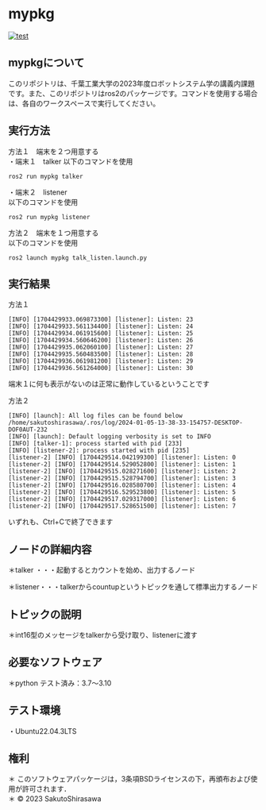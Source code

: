 # mypkg  
[![test](https://github.com/SakutoShirasawa/ros2/actions/workflows/test.yml/badge.svg)](https://github.com/SakutoShirasawa/ros2/actions/workflows/test.yml)  

## mypkgについて  
このリポジトリは、千葉工業大学の2023年度ロボットシステム学の講義内課題です。また、このリポジトリはros2のパッケージです。コマンドを使用する場合は、各自のワークスペースで実行してください。  
## 実行方法  
方法１　端末を２つ用意する  
 ・端末１　talker
   以下のコマンドを使用   
```  
ros2 run mypkg talker  
```  
 ・端末２　listener  
   以下のコマンドを使用  
```  
ros2 run mypkg listener  
```  

方法２　端末を１つ用意する  
   以下のコマンドを使用  
```
ros2 launch mypkg talk_listen.launch.py  
```
## 実行結果  
方法１  
```
[INFO] [1704429933.069873300] [listener]: Listen: 23
[INFO] [1704429933.561134400] [listener]: Listen: 24
[INFO] [1704429934.061915600] [listener]: Listen: 25
[INFO] [1704429934.560646200] [listener]: Listen: 26
[INFO] [1704429935.062060100] [listener]: Listen: 27
[INFO] [1704429935.560483500] [listener]: Listen: 28
[INFO] [1704429936.061981200] [listener]: Listen: 29
[INFO] [1704429936.561264000] [listener]: Listen: 30  
```  
端末１に何も表示がないのは正常に動作しているということです  

方法２  
```
[INFO] [launch]: All log files can be found below /home/sakutoshirasawa/.ros/log/2024-01-05-13-38-33-154757-DESKTOP-DOF0AUT-232
[INFO] [launch]: Default logging verbosity is set to INFO
[INFO] [talker-1]: process started with pid [233]
[INFO] [listener-2]: process started with pid [235]
[listener-2] [INFO] [1704429514.042199300] [listener]: Listen: 0
[listener-2] [INFO] [1704429514.529052800] [listener]: Listen: 1
[listener-2] [INFO] [1704429515.028271600] [listener]: Listen: 2
[listener-2] [INFO] [1704429515.528794700] [listener]: Listen: 3
[listener-2] [INFO] [1704429516.028580700] [listener]: Listen: 4
[listener-2] [INFO] [1704429516.529523800] [listener]: Listen: 5
[listener-2] [INFO] [1704429517.029317000] [listener]: Listen: 6
[listener-2] [INFO] [1704429517.528651500] [listener]: Listen: 7  
```  
いずれも、Ctrl+Cで終了できます  

## ノードの詳細内容
 ＊talker ・・・起動するとカウントを始め、出力するノード

 ＊listener・・・talkerからcountupというトピックを通して標準出力するノード  
## トピックの説明  
 ＊int16型のメッセージをtalkerから受け取り、listenerに渡す  

## 必要なソフトウェア  
 ＊python テスト済み：3.7～3.10  

## テスト環境  
・Ubuntu22.04.3LTS  

## 権利  
 ＊ このソフトウェアパッケージは，3条項BSDライセンスの下，再頒布および使用が許可されます．  
 ＊ © 2023 SakutoShirasawa
